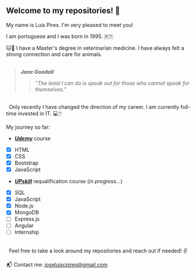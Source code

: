 ## Welcome to my repositories! 👐

My name is Luís Pires. I'm very pleased to meet you!

I am portuguese and I was born in 1995. 🇵🇹 

🐱🐶 I have a Master's degree in veterinarian medicine. I have always felt a strong connection and care for animals.
\
&nbsp;

> ***Jane Goodall***
>
>> *“The least I can do is speak out for those who cannot speak for themselves.”*  

\
&nbsp;
Only recently I have changed the direction of my career. 
I am currently full-time invested in IT. 💻🖱️

My journey so far:
* ***[Udemy](https://www.udemy.com/)*** course
- [x] HTML
- [x] CSS
- [x] Bootstrap
- [x] JavaScript
* ***[UPskill](https://upskill.pt/)*** requalification course (*in progress...*)
- [x] SQL 
- [x] JavaScript
- [x] Node.js
- [x] MongoDB
- [ ] Express.js
- [ ] Angular
- [ ] Internship

\
&nbsp;
Feel free to take a look around my repositories and reach out if needed! ✌

📬 Contact me: joseluiscpires@gmail.com
